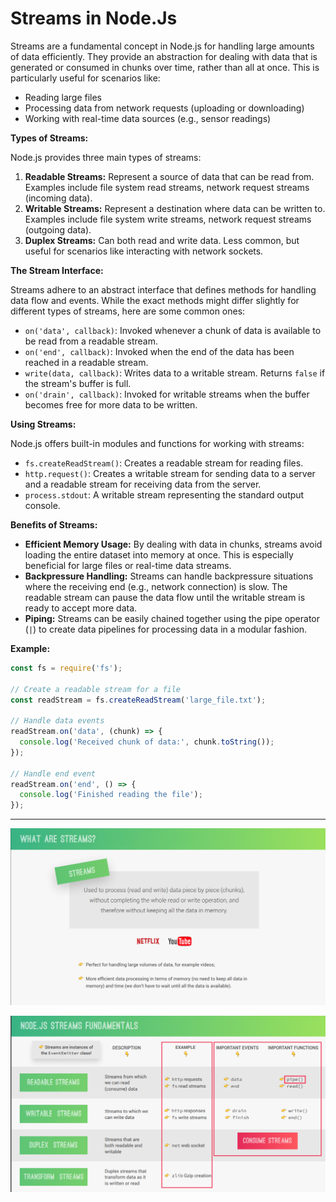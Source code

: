 # Streams in Node.Js

Streams are a fundamental concept in Node.js for handling large amounts of data efficiently. They provide an abstraction for dealing with data that is generated or consumed in chunks over time, rather than all at once. This is particularly useful for scenarios like:

- Reading large files
- Processing data from network requests (uploading or downloading)
- Working with real-time data sources (e.g., sensor readings)

**Types of Streams:**

Node.js provides three main types of streams:

1. **Readable Streams:** Represent a source of data that can be read from. Examples include file system read streams, network request streams (incoming data).
2. **Writable Streams:** Represent a destination where data can be written to. Examples include file system write streams, network request streams (outgoing data).
3. **Duplex Streams:** Can both read and write data. Less common, but useful for scenarios like interacting with network sockets.

**The Stream Interface:**

Streams adhere to an abstract interface that defines methods for handling data flow and events. While the exact methods might differ slightly for different types of streams, here are some common ones:

- `on('data', callback)`: Invoked whenever a chunk of data is available to be read from a readable stream.
- `on('end', callback)`: Invoked when the end of the data has been reached in a readable stream.
- `write(data, callback)`: Writes data to a writable stream. Returns `false` if the stream's buffer is full.
- `on('drain', callback)`: Invoked for writable streams when the buffer becomes free for more data to be written.

**Using Streams:**

Node.js offers built-in modules and functions for working with streams:

- `fs.createReadStream()`: Creates a readable stream for reading files.
- `http.request()`: Creates a writable stream for sending data to a server and a readable stream for receiving data from the server.
- `process.stdout`: A writable stream representing the standard output console.

**Benefits of Streams:**

- **Efficient Memory Usage:** By dealing with data in chunks, streams avoid loading the entire dataset into memory at once. This is especially beneficial for large files or real-time data streams.
- **Backpressure Handling:** Streams can handle backpressure situations where the receiving end (e.g., network connection) is slow. The readable stream can pause the data flow until the writable stream is ready to accept more data.
- **Piping:** Streams can be easily chained together using the pipe operator (`|`) to create data pipelines for processing data in a modular fashion.

**Example:**

```javascript
const fs = require('fs');

// Create a readable stream for a file
const readStream = fs.createReadStream('large_file.txt');

// Handle data events
readStream.on('data', (chunk) => {
  console.log('Received chunk of data:', chunk.toString());
});

// Handle end event
readStream.on('end', () => {
  console.log('Finished reading the file');
});
```
---
![alt text](image.png)

![alt text](image-1.png)